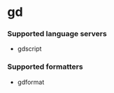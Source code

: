 # gd
<!--- THIS DOCUMENT IS AUTOMATICALLY GENERATED, DON'T EDIT IT -->

### Supported language servers

- gdscript

### Supported formatters

- gdformat
